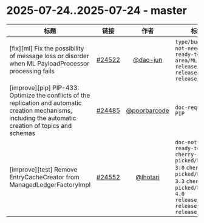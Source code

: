 # 2025-07-24..2025-07-24 - master
| 标题 | 链接 | 作者 | 标签 |
| - | :--: | :--: | - |
| [fix][ml] Fix the possibility of message loss or disorder when ML PayloadProcessor processing fails | [#24522](https://github.com/apache/pulsar/pull/24522) | [@dao-jun](https://github.com/dao-jun) | `type/bug` `doc-not-needed` `ready-to-test` `area/ML` `release/3.0.13` `release/4.0.6` `release/3.3.8`  | 
| [improve][pip] PIP-433: Optimize the conflicts of the replication and automatic creation mechanisms, including the automatic creation of topics and schemas | [#24485](https://github.com/apache/pulsar/pull/24485) | [@poorbarcode](https://github.com/poorbarcode) | `doc-required` `PIP`  | 
| [improve][test] Remove EntryCacheCreator from ManagedLedgerFactoryImpl | [#24552](https://github.com/apache/pulsar/pull/24552) | [@lhotari](https://github.com/lhotari) | `doc-not-needed` `ready-to-test` `cherry-picked/branch-3.0` `cherry-picked/branch-3.3` `cherry-picked/branch-4.0` `release/3.0.13` `release/4.0.6` `release/3.3.8`  | 
